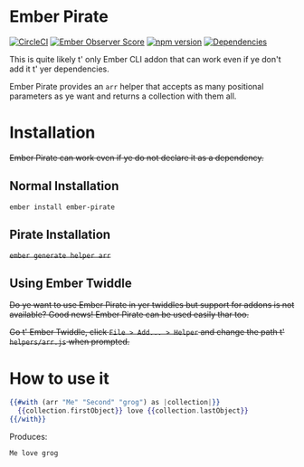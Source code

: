 # Ember Pirate
[![CircleCI](https://circleci.com/gh/Serabe/ember-pirate.svg?style=svg)](https://circleci.com/gh/Serabe/ember-pirate)
[![Ember Observer Score](https://emberobserver.com/badges/ember-pirate.svg)](https://emberobserver.com/addons/ember-pirate)
[![npm version](https://badge.fury.io/js/ember-pirate.svg)](https://badge.fury.io/js/ember-pirate)
[![Dependencies](https://david-dm.org/serabe/ember-pirate.svg)](https://david-dm.org/serabe/ember-pirate)

This is quite likely t' only Ember CLI addon that can work even if ye don't
add it t' yer dependencies.

Ember Pirate provides an `arr` helper that accepts as many positional
parameters as ye want and returns a collection with them all.

# Installation

~~Ember Pirate can work even if ye do not declare it as a dependency.~~

## Normal Installation

`ember install ember-pirate`

## Pirate Installation

~~`ember generate helper arr`~~

## Using Ember Twiddle

~~Do ye want to use Ember Pirate in yer twiddles but support for addons is not
available? Good news! Ember Pirate can be used easily thar too.~~

~~Go t' Ember Twiddle, click `File > Add... > Helper` and change the path t'
`helpers/arr.js` when prompted.~~

# How to use it

```hbs
{{#with (arr "Me" "Second" "grog") as |collection|}}
  {{collection.firstObject}} love {{collection.lastObject}}
{{/with}}
```

Produces:

```
Me love grog
```

